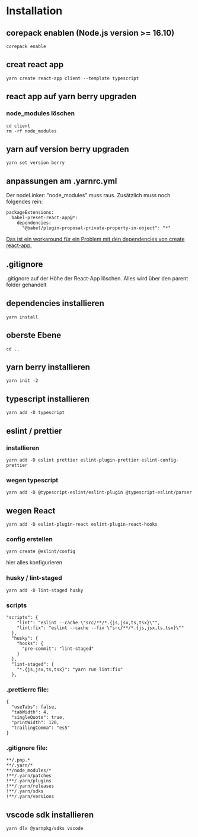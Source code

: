 # Installation

## corepack enablen (Node.js version >= 16.10)

```shell
corepack enable
```

## creat react app

```shell
yarn create react-app client --template typescript
```

## react app auf yarn berry upgraden

### node_modules löschen

```shell
cd client
rm -rf node_modules
```

## yarn auf version berry upgraden

```shell
yarn set version berry
```

## anpassungen am .yarnrc.yml

Der nodeLinker: "node_modules" muss raus. Zusätzlich muss noch folgendes rein:

```shell
packageExtensions:
  babel-preset-react-app@*:
    dependencies:
      "@babel/plugin-proposal-private-property-in-object": "*"
```

[Das ist ein workaround für ein Problem mit den dependencies von create react-app.](https://github.com/facebook/create-react-app/issues/11793)

## .gitignore

.gitignore auf der Höhe der React-App löschen. Alles wird über den parent folder gehandelt

## dependencies installieren

```shell
yarn install
```

## oberste Ebene

```shell
cd ..
```

## yarn berry installieren

```shell
yarn init -2
```

## typescript installieren

```shell
yarn add -D typescript
```

## eslint / prettier

### installieren

```shell
yarn add -D eslint prettier eslint-plugin-prettier eslint-config-prettier
```

### wegen typescript

```shell
yarn add -D @typescript-eslint/eslint-plugin @typescript-eslint/parser
```

## wegen React

```shell
yarn add -D eslint-plugin-react eslint-plugin-react-hooks
```

### config erstellen

```shell
yarn create @eslint/config
```

hier alles konfigurieren

### husky / lint-staged

```shell
yarn add -D lint-staged husky
```

### scripts

```shell
"scripts": {
    "lint": "eslint --cache \"src/**/*.{js,jsx,ts,tsx}\"",
    "lint:fix": "eslint --cache --fix \"src/**/*.{js,jsx,ts,tsx}\""
  },
  "husky": {
    "hooks": {
      "pre-commit": "lint-staged"
    }
  },
  "lint-staged": {
    "*.{js,jsx,ts,tsx}": "yarn run lint:fix"
  },
```

### .prettierrc file:

```shell
{
  "useTabs": false,
  "tabWidth": 4,
  "singleQuote": true,
  "printWidth": 120,
  "trailingComma": "es5"
}
```

### .gitignore file:

```shell
**/.pnp.*
**/.yarn/*
**/node_modules/*
!**/.yarn/patches
!**/.yarn/plugins
!**/.yarn/releases
!**/.yarn/sdks
!**/.yarn/versions
```

## vscode sdk installieren

```shell
yarn dlx @yarnpkg/sdks vscode
```
